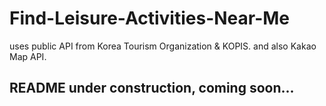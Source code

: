 # Find-Leisure-Activities-Near-Me
uses public API from Korea Tourism Organization &amp; KOPIS. and also Kakao Map API.

## README under construction, coming soon...
